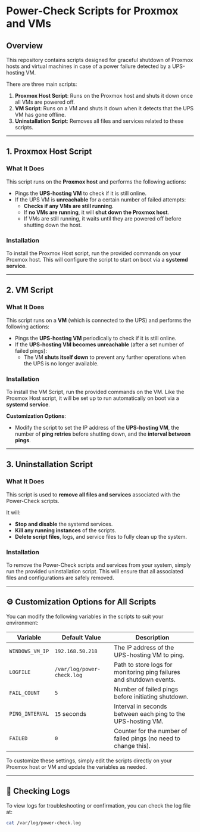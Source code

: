 # Power-Check Scripts for Proxmox and VMs

## Overview
This repository contains scripts designed for graceful shutdown of Proxmox hosts and virtual machines in case of a power failure detected by a UPS-hosting VM.

There are three main scripts:

1. **Proxmox Host Script**: Runs on the Proxmox host and shuts it down once all VMs are powered off.
2. **VM Script**: Runs on a VM and shuts it down when it detects that the UPS VM has gone offline.
3. **Uninstallation Script**: Removes all files and services related to these scripts.

---

## 1. Proxmox Host Script

### What It Does
This script runs on the **Proxmox host** and performs the following actions:

- Pings the **UPS-hosting VM** to check if it is still online.
- If the UPS VM is **unreachable** for a certain number of failed attempts:
  - **Checks if any VMs are still running**.
  - If **no VMs are running**, it will **shut down the Proxmox host**.
  - If VMs are still running, it waits until they are powered off before shutting down the host.

### Installation
To install the Proxmox Host script, run the provided commands on your Proxmox host. This will configure the script to start on boot via a **systemd service**.

---

## 2. VM Script

### What It Does
This script runs on a **VM** (which is connected to the UPS) and performs the following actions:

- Pings the **UPS-hosting VM** periodically to check if it is still online.
- If the **UPS-hosting VM becomes unreachable** (after a set number of failed pings):
  - The VM **shuts itself down** to prevent any further operations when the UPS is no longer available.

### Installation
To install the VM Script, run the provided commands on the VM. Like the Proxmox Host script, it will be set up to run automatically on boot via a **systemd service**.

**Customization Options**:
- Modify the script to set the IP address of the **UPS-hosting VM**, the number of **ping retries** before shutting down, and the **interval between pings**.

---

## 3. Uninstallation Script

### What It Does
This script is used to **remove all files and services** associated with the Power-Check scripts.

It will:

- **Stop and disable** the systemd services.
- **Kill any running instances** of the scripts.
- **Delete script files**, logs, and service files to fully clean up the system.

### Installation
To remove the Power-Check scripts and services from your system, simply run the provided uninstallation script. This will ensure that all associated files and configurations are safely removed.

---

## ⚙️ Customization Options for All Scripts

You can modify the following variables in the scripts to suit your environment:

| Variable        | Default Value          | Description |
|-----------------|------------------------|-------------|
| `WINDOWS_VM_IP` | `192.168.50.218`       | The IP address of the UPS-hosting VM to ping. |
| `LOGFILE`       | `/var/log/power-check.log` | Path to store logs for monitoring ping failures and shutdown events. |
| `FAIL_COUNT`    | `5`                    | Number of failed pings before initiating shutdown. |
| `PING_INTERVAL` | `15` seconds           | Interval in seconds between each ping to the UPS-hosting VM. |
| `FAILED`        | `0`                    | Counter for the number of failed pings (no need to change this). |

To customize these settings, simply edit the scripts directly on your Proxmox host or VM and update the variables as needed.

---

## 📜 Checking Logs  

To view logs for troubleshooting or confirmation, you can check the log file at:  
```bash
cat /var/log/power-check.log
